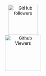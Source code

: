 
<p align="center">
<img alt="GitHub followers" width="100" src="https://img.shields.io/github/followers/roshan-ai?style=flat-square&color=blue"><br>
<img alt="Github Viewers" width="120" src="https://komarev.com/ghpvc/?username=roshan-ai&style=flat-square&color=green">
</p>
